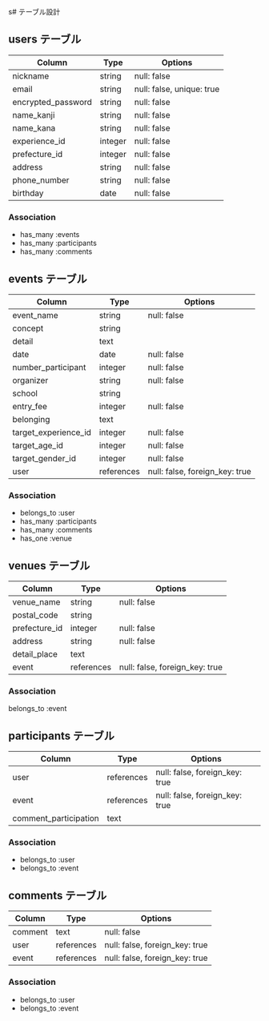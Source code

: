 s# テーブル設計

## users テーブル

| Column             | Type    | Options     |
| ------------------ | ------- | ----------- |
| nickname           | string  | null: false |
| email              | string  | null: false, unique: true |
| encrypted_password | string  | null: false |
| name_kanji         | string  | null: false |
| name_kana          | string  | null: false |
| experience_id      | integer | null: false |
| prefecture_id      | integer | null: false |
| address            | string  | null: false |
| phone_number       | string  | null: false |
| birthday           | date    | null: false |

### Association

- has_many :events
- has_many :participants
- has_many :comments

## events テーブル

| Column               | Type       | Options     |
| -------------------- | ---------- | ----------- |
| event_name           | string     | null: false |
| concept              | string     |             |
| detail               | text       |             |
| date                 | date       | null: false |
| number_participant   | integer    | null: false |
| organizer            | string     | null: false |
| school               | string     |             |
| entry_fee            | integer    | null: false |
| belonging            | text       |             |
| target_experience_id | integer    | null: false |
| target_age_id        | integer    | null: false |
| target_gender_id     | integer    | null: false |
| user                 | references | null: false, foreign_key: true |

### Association

- belongs_to :user
- has_many :participants
- has_many :comments
- has_one :venue

## venues テーブル

| Column           | Type       | Options     |
| ---------------- | ---------- | ----------- |
| venue_name       | string     | null: false |
| postal_code      | string     |             |
| prefecture_id    | integer    | null: false |
| address          | string     | null: false |
| detail_place     | text       |             |
| event            | references | null: false, foreign_key: true |

### Association

belongs_to :event

## participants テーブル

| Column                | Type       | Options     |
| --------------------- | ---------- | ----------- |
| user                  | references | null: false, foreign_key: true |
| event                 | references | null: false, foreign_key: true |
| comment_participation | text       |             |

### Association

- belongs_to :user
- belongs_to :event

## comments テーブル

| Column           | Type       | Options     |
| ---------------- | ---------- | ----------- |
| comment          | text       | null: false |
| user             | references | null: false, foreign_key: true |
| event            | references | null: false, foreign_key: true |

### Association

- belongs_to :user
- belongs_to :event